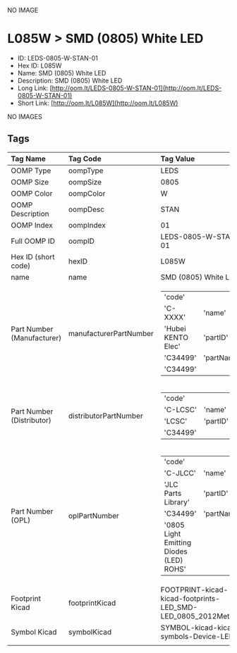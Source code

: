 


  
NO IMAGE  
# L085W > SMD (0805) White LED

- ID: LEDS-0805-W-STAN-01
- Hex ID: L085W
- Name: SMD (0805) White LED
- Description: SMD (0805) White LED
- Long Link: [http://oom.lt/LEDS-0805-W-STAN-01](http://oom.lt/LEDS-0805-W-STAN-01)
- Short Link: [http://oom.lt/L085W](http://oom.lt/L085W)
  
NO IMAGES  
## Tags
  

|Tag Name|Tag Code|Tag Value|
| :--- | :--- | :--- |
|OOMP Type|oompType|LEDS|
|OOMP Size|oompSize|0805|
|OOMP Color|oompColor|W|
|OOMP Description|oompDesc|STAN|
|OOMP Index|oompIndex|01|
|Full OOMP ID|oompID|LEDS-0805-W-STAN-01|
|Hex ID (short code)|hexID|L085W|
|name|name|SMD (0805) White LED|
|Part Number (Manufacturer)|manufacturerPartNumber|<table><tr><td>'code'</td></tr><tr><td> 'C-XXXX'</td><td> 'name'</td></tr><tr><td> 'Hubei KENTO Elec'</td><td> 'partID'</td></tr><tr><td> 'C34499'</td><td> 'partName'</td></tr><tr><td> 'C34499'</td></tr></table>|
|Part Number (Distributor)|distributorPartNumber|<table><tr><td>'code'</td></tr><tr><td> 'C-LCSC'</td><td> 'name'</td></tr><tr><td> 'LCSC'</td><td> 'partID'</td></tr><tr><td> 'C34499'</td></tr></table>|
|Part Number (OPL)|oplPartNumber|<table><tr><td>'code'</td></tr><tr><td> 'C-JLCC'</td><td> 'name'</td></tr><tr><td> 'JLC Parts Library'</td><td> 'partID'</td></tr><tr><td> 'C34499'</td><td> 'partName'</td></tr><tr><td> '0805  Light Emitting Diodes (LED) ROHS'</td></tr></table>|
|Footprint Kicad|footprintKicad|FOOTPRINT-kicad-kicad-footprints-LED_SMD-LED_0805_2012Metric|
|Symbol Kicad|symbolKicad|SYMBOL-kicad-kicad-symbols-Device-LED|
||||
